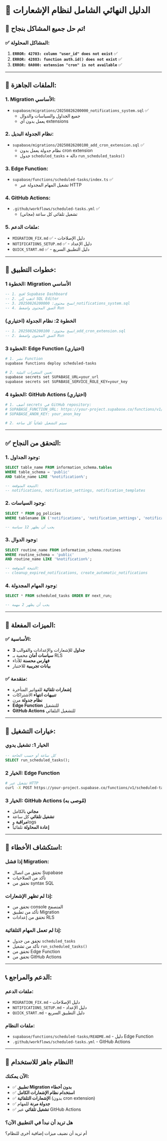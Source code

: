 # 🎯 الدليل النهائي الشامل لنظام الإشعارات

## 🎉 **تم حل جميع المشاكل بنجاح!**

### **✅ المشاكل المحلولة:**
1. **`ERROR: 42703: column "user_id" does not exist`** ✅
2. **`ERROR: 42883: function auth.id() does not exist`** ✅  
3. **`ERROR: 0A000: extension "cron" is not available`** ✅

---

## 📁 **الملفات الجاهزة:**

### **1. Migration الأساسي:**
- `supabase/migrations/20250826200000_notifications_system.sql` ✅
  - جميع الجداول والسياسات والدوال
  - يعمل بدون أي extensions

### **2. نظام الجدولة البديل:**
- `supabase/migrations/20250826200100_add_cron_extension.sql` ✅
  - نظام جدولة يعمل بدون cron extension
  - جدول `scheduled_tasks` + دالة `run_scheduled_tasks()`

### **3. Edge Function:**
- `supabase/functions/scheduled-tasks/index.ts` ✅
  - تشغيل المهام المجدولة عبر HTTP

### **4. GitHub Actions:**
- `.github/workflows/scheduled-tasks.yml` ✅
  - تشغيل تلقائي كل ساعة (مجاني)

### **5. ملفات الدعم:**
- `MIGRATION_FIX.md` ✅ - دليل الإصلاحات
- `NOTIFICATIONS_SETUP.md` ✅ - دليل الإعداد
- `QUICK_START.md` ✅ - دليل التطبيق السريع

---

## 🚀 **خطوات التطبيق:**

### **الخطوة 1: Migration الأساسي**
```sql
-- 1. افتح Supabase Dashboard
-- 2. اذهب إلى SQL Editor  
-- 3. انسخ محتوى: 20250826200000_notifications_system.sql
-- 4. الصق المحتوى واضغط Run
```

### **الخطوة 2: نظام الجدولة (اختياري)**
```sql
-- 1. انسخ محتوى: 20250826200100_add_cron_extension.sql
-- 2. الصق المحتوى واضغط Run
```

### **الخطوة 3: Edge Function (اختياري)**
```bash
# 1. نشر Function
supabase functions deploy scheduled-tasks

# 2. تعيين المتغيرات البيئية
supabase secrets set SUPABASE_URL=your_url
supabase secrets set SUPABASE_SERVICE_ROLE_KEY=your_key
```

### **الخطوة 4: GitHub Actions (اختياري)**
```yaml
# 1. أضف secrets في GitHub repository:
# SUPABASE_FUNCTION_URL: https://your-project.supabase.co/functions/v1/scheduled-tasks
# SUPABASE_ANON_KEY: your_anon_key

# 2. سيتم التشغيل تلقائياً كل ساعة
```

---

## ✅ **التحقق من النجاح:**

### **1. وجود الجداول:**
```sql
SELECT table_name FROM information_schema.tables 
WHERE table_schema = 'public' 
AND table_name LIKE '%notification%';

-- النتيجة المتوقعة:
-- notifications, notification_settings, notification_templates
```

### **2. وجود السياسات:**
```sql
SELECT * FROM pg_policies 
WHERE tablename IN ('notifications', 'notification_settings', 'notification_templates');

-- يجب أن يظهر 12 سياسة
```

### **3. وجود الدوال:**
```sql
SELECT routine_name FROM information_schema.routines 
WHERE routine_schema = 'public' 
AND routine_name LIKE '%notification%';

-- النتيجة المتوقعة:
-- cleanup_expired_notifications, create_automatic_notifications
```

### **4. وجود المهام المجدولة:**
```sql
SELECT * FROM scheduled_tasks ORDER BY next_run;

-- يجب أن يظهر 2 مهمة
```

---

## 🎯 **الميزات المفعلة:**

### **✅ الأساسية:**
- **3 جداول** للإشعارات والإعدادات والقوالب
- **سياسات أمان** محمية بـ RLS
- **فهارس محسنة** للأداء
- **بيانات تجريبية** للاختبار

### **✅ متقدمة:**
- **إشعارات تلقائية** للفواتير المتأخرة
- **تنبيهات انتهاء** الاشتراكات
- **نظام جدولة** مرن
- **Edge Function** للتشغيل
- **GitHub Actions** للتشغيل التلقائي

---

## 🔧 **خيارات التشغيل:**

### **الخيار 1: تشغيل يدوي**
```sql
-- كل ساعة أو حسب الحاجة
SELECT run_scheduled_tasks();
```

### **الخيار 2: Edge Function**
```bash
# تشغيل عبر HTTP
curl -X POST https://your-project.supabase.co/functions/v1/scheduled-tasks
```

### **الخيار 3: GitHub Actions (مُوصى به)**
- **مجاني** بالكامل
- **تشغيل تلقائي** كل ساعة
- **مراقبة** وlogs
- **إعادة المحاولة** تلقائياً

---

## 🚨 **استكشاف الأخطاء:**

### **إذا فشل Migration:**
- تحقق من اتصال Supabase
- تأكد من الصلاحيات
- تحقق من syntax SQL

### **إذا لم تظهر الإشعارات:**
- تحقق من console المتصفح
- تأكد من تطبيق Migration
- تحقق من إعدادات RLS

### **إذا لم تعمل المهام التلقائية:**
- تحقق من جدول `scheduled_tasks`
- تأكد من تشغيل `run_scheduled_tasks()`
- تحقق من Edge Function
- تحقق من GitHub Actions

---

## 📞 **الدعم والمراجع:**

### **ملفات الدعم:**
- `MIGRATION_FIX.md` - دليل الإصلاحات
- `NOTIFICATIONS_SETUP.md` - دليل الإعداد
- `QUICK_START.md` - دليل التطبيق السريع

### **ملفات النظام:**
- `supabase/functions/scheduled-tasks/README.md` - دليل Edge Function
- `.github/workflows/scheduled-tasks.yml` - GitHub Actions

---

## 🎉 **النظام جاهز للاستخدام!**

### **الآن يمكنك:**
- ✅ **تطبيق Migration بدون أخطاء**
- ✅ **استخدام نظام الإشعارات الكامل**
- ✅ **الإشعارات التلقائية** (بدون cron extension)
- ✅ **جدولة مرنة** للمهام
- ✅ **تشغيل تلقائي** عبر GitHub Actions

### **هل تريد أن نبدأ في التطبيق الآن؟**

أم تريد أن نضيف ميزات إضافية أخرى للنظام؟


